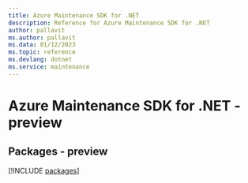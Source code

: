 ```yaml
---
title: Azure Maintenance SDK for .NET
description: Reference for Azure Maintenance SDK for .NET
author: pallavit
ms.author: pallavit
ms.data: 01/12/2023
ms.topic: reference
ms.devlang: dotnet
ms.service: maintenance
---
```

# Azure Maintenance SDK for .NET - preview
## Packages - preview
[!INCLUDE [packages](maintenance-index.md)]